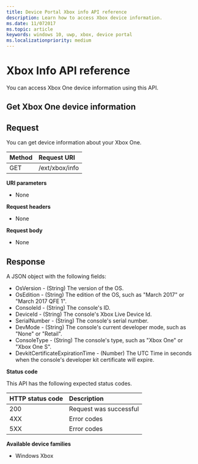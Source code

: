```yaml
---
title: Device Portal Xbox info API reference
description: Learn how to access Xbox device information.
ms.date: 11/072017
ms.topic: article
keywords: windows 10, uwp, xbox, device portal
ms.localizationpriority: medium
---
```

# Xbox Info API reference   
You can access Xbox One device information using this API.

## Get Xbox One device information

## Request

You can get device information about your Xbox One.

Method      | Request URI
:------     | :-----
GET | /ext/xbox/info

**URI parameters**

- None

**Request headers**

- None

**Request body**

- None

## Response
A JSON object with the following fields:

* OsVersion - (String) The version of the OS.
* OsEdition - (String) The edition of the OS, such as "March 2017" or "March 2017 QFE 1".
* ConsoleId - (String) The console's ID.
* DeviceId - (String) The console's Xbox Live Device Id.
* SerialNumber - (String) The console's serial number.
* DevMode - (String) The console's current developer mode, such as "None" or "Retail".
* ConsoleType - (String) The console's type, such as "Xbox One" or "Xbox One S".
* DevkitCertificateExpirationTime - (Number) The UTC Time in seconds when the console's developer kit certificate will expire.

**Status code**

This API has the following expected status codes.

HTTP status code      | Description
:------     | :-----
200 | Request was successful
4XX | Error codes
5XX | Error codes

**Available device families**

* Windows Xbox